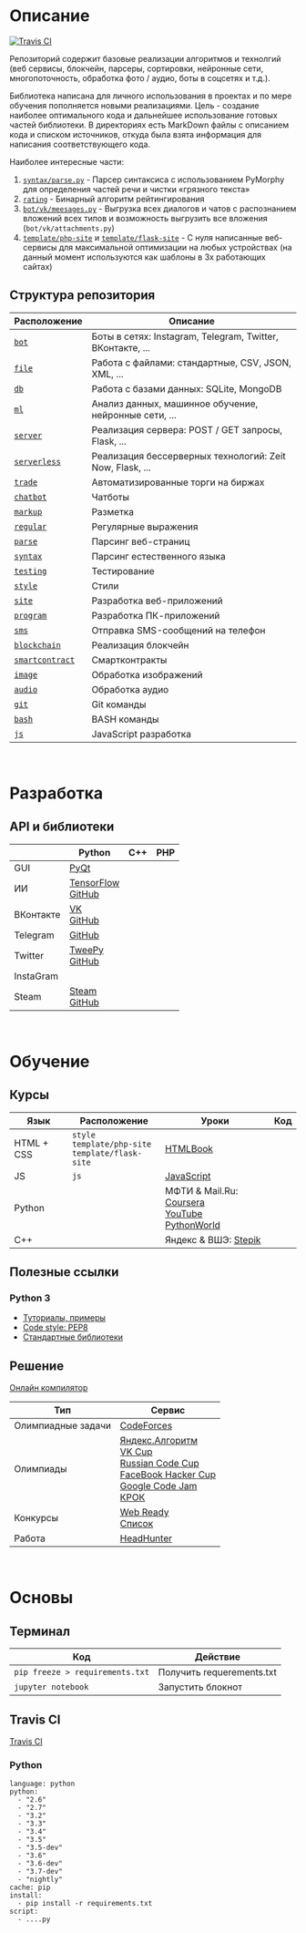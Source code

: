 # Описание
[![Travis CI](https://travis-ci.org/kosyachniy/dev.svg?branch=master)](https://travis-ci.org/kosyachniy/dev/)

Репозиторий содержит базовые реализации алгоритмов и технолгий (веб сервисы, блокчейн, парсеры, сортировки, нейронные сети, многопоточность, обработка фото / аудио, боты в соцсетях и т.д.).

Библиотека написана для личного использования в проектах и по мере обучения пополняется новыми реализациями. Цель - создание наиболее оптимального кода и дальнейшее использование готовых частей библиотеки. В директориях есть MarkDown файлы с описанием кода и списком источников, откуда была взята информация для написания соответствующего кода.

Наиболее интересные части:
1. [``` syntax/parse.py ```](syntax/parse.py) - Парсер синтаксиса с использованием PyMorphy для определения частей речи и чистки «грязного текста»
2. [``` rating ```](rating) - Бинарный алгоритм рейтингирования
3. [``` bot/vk/meesages.py ```](bot/vk/meesages.py) - Выгрузка всех диалогов и чатов с распознанием вложений всех типов и возможность выгрузить все вложения (``` bot/vk/attachments.py ```)
4. [``` template/php-site ```](template/php-site) и [``` template/flask-site ```](template/flask-site) - С нуля написанные веб-сервисы для максимальной оптимизации на любых устройствах (на данный момент используются как шаблоны в 3х работающих сайтах)

## Структура репозитория
Расположение | Описание
---|---
[``` bot ```](bot) | Боты в сетях: Instagram, Telegram, Twitter, ВКонтакте, ...
[``` file ```](file) | Работа с файлами: стандартные, CSV, JSON, XML, ...
[``` db ```](db) | Работа с базами данных: SQLite, MongoDB
[``` ml ```](ml) | Анализ данных, машинное обучение, нейронные сети, ...
[``` server ```](server) | Реализация сервера: POST / GET запросы, Flask, ...
[``` serverless ```](serverless) | Реализация бессерверных технологий: Zeit Now, Flask, ...
[``` trade ```](trade) | Автоматизированные торги на биржах
[``` chatbot ```](chatbot) | Чатботы
[``` markup ```](markup) | Разметка
[``` regular ```](regular) | Регулярные выражения
[``` parse ```](parse) | Парсинг веб-страниц
[``` syntax ```](syntax) | Парсинг естественного языка
[``` testing ```](testing) | Тестирование
[``` style ```](style) | Стили
[``` site ```](site) | Разработка веб-приложений
[``` program ```](program) | Разработка ПК-приложений
[``` sms ```](sms) | Отправка SMS-сообщений на телефон
[``` blockchain ```](blockchain) | Реализация блокчейн
[``` smartcontract ```](smartcontract) | Смартконтракты
[``` image ```](image) | Обработка изображений
[``` audio ```](audio) | Обработка аудио
[``` git ```](git) | Git команды
[``` bash ```](bash) | BASH команды
[``` js ```](js) | JavaScript разработка

<br>

# Разработка
## API и библиотеки
&nbsp; | Python | C++ | PHP
---|---|---|---
GUI | [PyQt](http://pyqt.sourceforge.net/Docs/PyQt5/) |  |
ИИ | [TensorFlow](https://www.tensorflow.org/api_docs/python/)<br>[GitHub](https://github.com/tensorflow/tensorflow) |  |
ВКонтакте | [VK](https://vk.com/dev/methods)<br>[GitHub](https://github.com/python273/vk_api) |  |
Telegram | [GitHub](https://github.com/eternnoir/pyTelegramBotAPI) |  |
Twitter | [TweePy](http://docs.tweepy.org/en/v3.5.0/api.html)<br>[GitHub](https://github.com/tweepy/tweepy) |  |
InstaGram |  |  |
Steam | [Steam](http://steam.readthedocs.io/en/latest/user_guide.html)<br>[GitHub](https://github.com/ValvePython/steam) |  |

<br>

# Обучение
## Курсы
Язык | Расположение | Уроки | Код
---|---|---|---
HTML + CSS  | ``` style ``` <br> ``` template/php-site ``` <br> ``` template/flask-site ``` | [HTMLBook](http://htmlbook.ru/) |
JS | ``` js ``` | [JavaScript](http://learn.javascript.ru/) |
Python |  | МФТИ & Mail.Ru: [Coursera](https://www.coursera.org/learn/programming-in-python/home/welcome) <br> [YouTube](https://www.youtube.com/watch?list=PL1A2CSdiySGIPxpSlgzsZiWDavYTAx61d&time_continue=3&v=CkIrizsP64c) <br> [PythonWorld](https://pythonworld.ru/samouchitel-python) |
C++ |  | Яндекс & ВШЭ: [Stepik](https://stepik.org/course/363/syllabus) |

## Полезные ссылки
### Python 3
* [Туториалы, примеры](https://pythonworld.ru/)
* [Code style: PEP8](https://pythonworld.ru/osnovy/pep-8-rukovodstvo-po-napisaniyu-koda-na-python.html)
* [Стандартные библиотеки](https://docs.python.org/3/library/)


## Решение
[Онлайн компилятор](http://ideone.com/)

Тип | Сервис
---|---
Олимпиадные задачи | [CodeForces](http://codeforces.com/problemset)
Олимпиады | [Яндекс.Алгоритм](https://academy.yandex.ru/events/algorithm/)<br>[VK Cup](http://codeforces.com/vkcup2017)<br>[Russian Code Cup](http://www.russiancodecup.ru/ru/)<br>[FaceBook Hacker Cup](https://ru.wikipedia.org/wiki/Facebook_Hacker_Cup)<br>[Google Code Jam](https://code.google.com/codejam/)<br>[КРОК](https://www.croc.ru/vacancy/students/detail/61353/)
Конкурсы | [Web Ready](http://www.gotech.vc/)<br>[Список](https://habrahabr.ru/company/ingria_startup/blog/138718/)
Работа | [HeadHunter](https://spb.hh.ru/search/vacancy?text=python&area=2)

<br>

# Основы
## Терминал
Код | Действие
---|---
``` pip freeze > requirements.txt ``` | Получить requerements.txt
``` jupyter notebook ``` | Запустить блокнот


## Travis CI
[Travis CI](https://travis-ci.org/kosyachniy/dev/)

### Python
```
language: python
python:
  - "2.6"
  - "2.7"
  - "3.2"
  - "3.3"
  - "3.4"
  - "3.5"
  - "3.5-dev"
  - "3.6"
  - "3.6-dev"
  - "3.7-dev"
  - "nightly"
cache: pip
install:
  - pip install -r requirements.txt
script:
  - ....py
```
